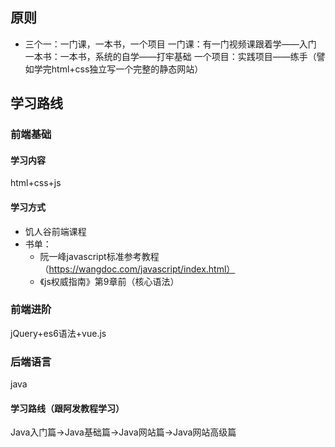 
## 原则

* 三个一：一门课，一本书，一个项目
一门课：有一门视频课跟着学——入门
一本书：一本书，系统的自学——打牢基础
一个项目：实践项目——练手（譬如学完html+css独立写一个完整的静态网站）

## 学习路线



### 前端基础

#### 学习内容
html+css+js

#### 学习方式

* 饥人谷前端课程
* 书单：
    * 阮一峰javascript标准参考教程（https://wangdoc.com/javascript/index.html）
    * 《js权威指南》第9章前（核心语法）

### 前端进阶

jQuery+es6语法+vue.js


### 后端语言

java

#### 学习路线（跟阿发教程学习）

Java入门篇->Java基础篇->Java网站篇->Java网站高级篇
